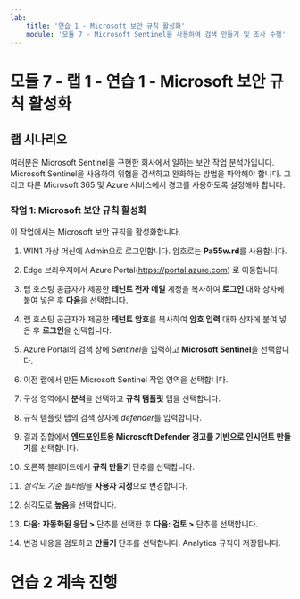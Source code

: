 ```yaml
---
lab:
    title: '연습 1 - Microsoft 보안 규칙 활성화'
    module: '모듈 7 - Microsoft Sentinel을 사용하여 검색 만들기 및 조사 수행'
---
```


# 모듈 7 - 랩 1 - 연습 1 - Microsoft 보안 규칙 활성화

## 랩 시나리오

여러분은 Microsoft Sentinel을 구현한 회사에서 일하는 보안 작업 분석가입니다. Microsoft Sentinel을 사용하여 위협을 검색하고 완화하는 방법을 파악해야 합니다.  그리고 다른 Microsoft 365 및 Azure 서비스에서 경고를 사용하도록 설정해야 합니다.  


### 작업 1: Microsoft 보안 규칙 활성화

이 작업에서는 Microsoft 보안 규칙을 활성화합니다.

1. WIN1 가상 머신에 Admin으로 로그인합니다. 암호로는 **Pa55w.rd**를 사용합니다.  

2. Edge 브라우저에서 Azure Portal(https://portal.azure.com) 로 이동합니다.

3. 랩 호스팅 공급자가 제공한 **테넌트 전자 메일** 계정을 복사하여 **로그인** 대화 상자에 붙여 넣은 후 **다음**을 선택합니다.

4. 랩 호스팅 공급자가 제공한 **테넌트 암호**를 복사하여 **암호 입력** 대화 상자에 붙여 넣은 후 **로그인**을 선택합니다.

5. Azure Portal의 검색 창에 *Sentinel*을 입력하고 **Microsoft Sentinel**을 선택합니다.

6. 이전 랩에서 만든 Microsoft Sentinel 작업 영역을 선택합니다.

7. 구성 영역에서 **분석**을 선택하고 **규칙 탬플릿** 탭을 선택합니다.

8. 규칙 템플릿 탭의 검색 상자에 *defender*를 입력합니다.

9. 결과 집합에서 **엔드포인트용 Microsoft Defender 경고를 기반으로 인시던트 만들기**를 선택합니다. 

10. 오른쪽 블레이드에서 **규칙 만들기** 단추를 선택합니다.

11. *심각도 기준 필터링*을 **사용자 지정**으로 변경합니다.

12. 심각도로 **높음**을 선택합니다.

13. **다음: 자동화된 응답 >** 단추를 선택한 후 **다음: 검토 >** 단추를 선택합니다.

14. 변경 내용을 검토하고 **만들기** 단추를 선택합니다.  Analytics 규칙이 저장됩니다.

# 연습 2 계속 진행
